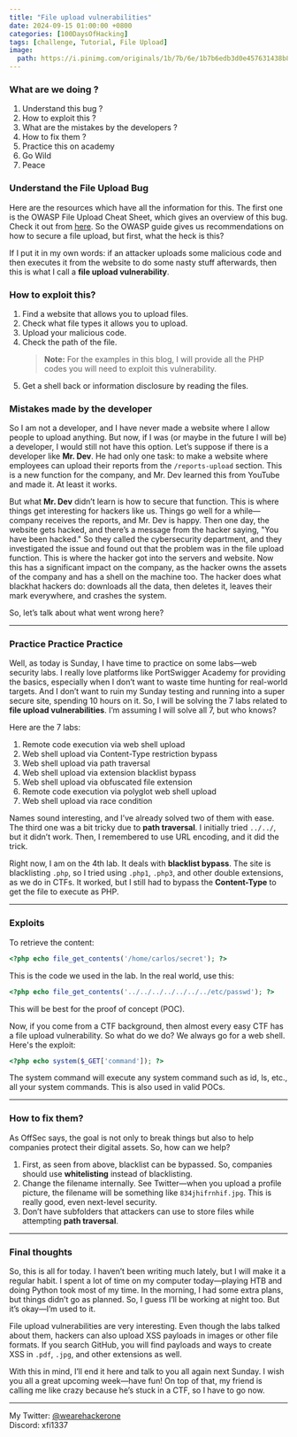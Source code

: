 ```yaml
---
title: "File upload vulnerabilities" 
date: 2024-09-15 01:00:00 +0800
categories: [100DaysOfHacking]
tags: [challenge, Tutorial, File Upload]
image:
  path: https://i.pinimg.com/originals/1b/7b/6e/1b7b6edb3d0e457631438b8ed3eb58f0.gif
---
```


### What are we doing ? 
1. Understand this bug ? 
2. How to exploit this ? 
3. What are the mistakes by the developers ? 
4. How to fix them ? 
5. Practice this on academy 
6. Go Wild 
7. Peace 

### Understand the File Upload Bug 

Here are the resources which have all the information for this. The first one is the OWASP File Upload Cheat Sheet, which gives an overview of this bug. Check it out from [here](https://cheatsheetseries.owasp.org/cheatsheets/File_Upload_Cheat_Sheet.html#introduction). 
So the OWASP guide gives us recommendations on how to secure a file upload, but first, what the heck is this? 

If I put it in my own words: if an attacker uploads some malicious code and then executes it from the website to do some nasty stuff afterwards, then this is what I call a **file upload vulnerability**. 

### How to exploit this? 
1. Find a website that allows you to upload files. 
2. Check what file types it allows you to upload. 
3. Upload your malicious code. 
4. Check the path of the file. 
   > **Note:** For the examples in this blog, I will provide all the PHP codes you will need to exploit this vulnerability.
5. Get a shell back or information disclosure by reading the files.

### Mistakes made by the developer 

So I am not a developer, and I have never made a website where I allow people to upload anything. But now, if I was (or maybe in the future I will be) a developer, I would still not have this option. Let’s suppose if there is a developer like **Mr. Dev**. He had only one task: to make a website where employees can upload their reports from the `/reports-upload` section. This is a new function for the company, and Mr. Dev learned this from YouTube and made it. At least it works. 

But what **Mr. Dev** didn’t learn is how to secure that function. This is where things get interesting for hackers like us. Things go well for a while—company receives the reports, and Mr. Dev is happy. Then one day, the website gets hacked, and there’s a message from the hacker saying, "You have been hacked." So they called the cybersecurity department, and they investigated the issue and found out that the problem was in the file upload function. This is where the hacker got into the servers and website. Now this has a significant impact on the company, as the hacker owns the assets of the company and has a shell on the machine too. The hacker does what blackhat hackers do: downloads all the data, then deletes it, leaves their mark everywhere, and crashes the system.

So, let’s talk about what went wrong here? 

---

### Practice Practice Practice 

Well, as today is Sunday, I have time to practice on some labs—web security labs. I really love platforms like PortSwigger Academy for providing the basics, especially when I don’t want to waste time hunting for real-world targets. And I don’t want to ruin my Sunday testing and running into a super secure site, spending 10 hours on it. So, I will be solving the 7 labs related to **file upload vulnerabilities**. I’m assuming I will solve all 7, but who knows? 

Here are the 7 labs: 
1. Remote code execution via web shell upload 
2. Web shell upload via Content-Type restriction bypass 
3. Web shell upload via path traversal 
4. Web shell upload via extension blacklist bypass 
5. Web shell upload via obfuscated file extension 
6. Remote code execution via polyglot web shell upload 
7. Web shell upload via race condition 

Names sound interesting, and I’ve already solved two of them with ease. The third one was a bit tricky due to **path traversal**. I initially tried `../../`, but it didn’t work. Then, I remembered to use URL encoding, and it did the trick. 

Right now, I am on the 4th lab. It deals with **blacklist bypass**. The site is blacklisting `.php`, so I tried using `.php1`, `.php3`, and other double extensions, as we do in CTFs. It worked, but I still had to bypass the **Content-Type** to get the file to execute as PHP. 

---

### Exploits

To retrieve the content:

```php
<?php echo file_get_contents('/home/carlos/secret'); ?>
```

This is the code we used in the lab. In the real world, use this:

```php
<?php echo file_get_contents('../../../../../../../etc/passwd'); ?>
```

This will be best for the proof of concept (POC).

Now, if you come from a CTF background, then almost every easy CTF has a file upload vulnerability. So what do we do? We always go for a web shell. Here's the exploit:

```php
<?php echo system($_GET['command']); ?>
```
The system command will execute any system command such as id, ls, etc., all your system commands. This is also used in valid POCs.

---


### How to fix them? 

As OffSec says, the goal is not only to break things but also to help companies protect their digital assets. So, how can we help?

1. First, as seen from above, blacklist can be bypassed. So, companies should use **whitelisting** instead of blacklisting. 
2. Change the filename internally. See Twitter—when you upload a profile picture, the filename will be something like `834jhifrnhif.jpg`. This is really good, even next-level security. 
3. Don’t have subfolders that attackers can use to store files while attempting **path traversal**. 

---

### Final thoughts 

So, this is all for today. I haven’t been writing much lately, but I will make it a regular habit. I spent a lot of time on my computer today—playing HTB and doing Python took most of my time. In the morning, I had some extra plans, but things didn’t go as planned. So, I guess I’ll be working at night too. But it’s okay—I’m used to it. 

File upload vulnerabilities are very interesting. Even though the labs talked about them, hackers can also upload XSS payloads in images or other file formats. If you search GitHub, you will find payloads and ways to create XSS in `.pdf`, `.jpg`, and other extensions as well. 

With this in mind, I’ll end it here and talk to you all again next Sunday. I wish you all a great upcoming week—have fun! On top of that, my friend is calling me like crazy because he’s stuck in a CTF, so I have to go now.

---

My Twitter: [@wearehackerone](https://x.com/wearehackerone)  
Discord: xfi1337

